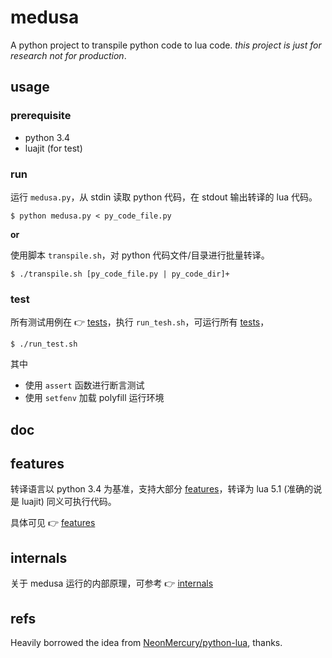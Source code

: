 # medusa

A python project to transpile python code to lua code. *this project is just for research not for production*.

## usage

### prerequisite

- python 3.4
- luajit (for test)

### run

运行 `medusa.py`，从 stdin 读取 python 代码，在 stdout 输出转译的 lua 代码。

```
$ python medusa.py < py_code_file.py
```

**or**

使用脚本 `transpile.sh`，对 python 代码文件/目录进行批量转译。

```
$ ./transpile.sh [py_code_file.py | py_code_dir]+
```

### test

所有测试用例在 :point_right: [tests](./tests/)，执行 `run_tesh.sh`，可运行所有 [tests](./tests/)，

```
$ ./run_test.sh
```

其中
- 使用 `assert` 函数进行断言测试
- 使用 `setfenv` 加载 polyfill 运行环境


## doc

## features

转译语言以 python 3.4 为基准，支持大部分 [features](./doc/features.md)，转译为 lua 5.1 (准确的说是 luajit) 同义可执行代码。

具体可见 :point_right: [features](./doc/features.md)

## internals

关于 medusa 运行的内部原理，可参考 :point_right: [internals](./doc/internals.md)


## refs

Heavily borrowed the idea from [NeonMercury/python-lua](https://github.com/NeonMercury/python-lua), thanks.

